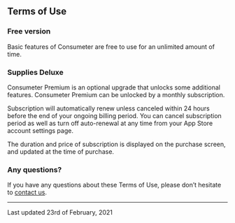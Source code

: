 ## Terms of Use
### Free version
Basic features of Consumeter are free to use for an unlimited amount of time.

### Supplies Deluxe
Consumeter Premium is an optional upgrade that unlocks some additional features. Consumeter Premium can be unlocked by a monthly subscription.

Subscription will automatically renew unless canceled within 24 hours before the end of your ongoing billing period. You can cancel subscription period as well as turn off auto-renewal at any time from your App Store account settings page.

The duration and price of subscription is displayed on the purchase screen, and updated at the time of purchase.

### Any questions?
If you have any questions about these Terms of Use, please don’t hesitate to [contact us](mailto:consumeter.io@gmail.com).

---

Last updated 23rd of February, 2021
